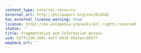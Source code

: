 ```yaml
---
content_type: external-resource
external_url: http://philpapers.org/rec/ELGFAI
has_external_license_warning: true
license: https://en.wikipedia.org/wiki/All_rights_reserved
status: ''
title: Fragmentation and Information Access
uid: b37fc1d8-3e9c-4aff-b919-92e2acc4b577
wayback_url: ''
---
```

